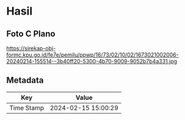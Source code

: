# Hasil

## Foto C Plano

https://sirekap-obj-formc.kpu.go.id/fe7e/pemilu/ppwp/16/73/02/10/02/1673021002006-20240214-155514--3b40ff20-5300-4b70-9009-9052b7b4a331.jpg


## Metadata

| Key        | Value               |
| ---------- | ------------------- |
| Time Stamp | 2024-02-15 15:00:29 |




